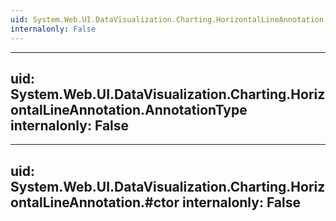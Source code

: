 ```yaml
---
uid: System.Web.UI.DataVisualization.Charting.HorizontalLineAnnotation
internalonly: False
---
```


---
uid: System.Web.UI.DataVisualization.Charting.HorizontalLineAnnotation.AnnotationType
internalonly: False
---

---
uid: System.Web.UI.DataVisualization.Charting.HorizontalLineAnnotation.#ctor
internalonly: False
---
